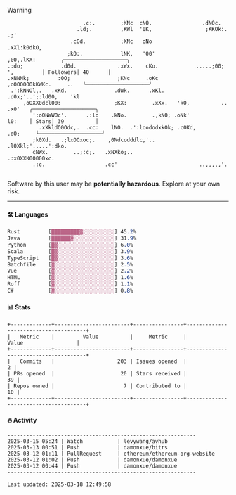 > [!WARNING]
> ```>                           .'.       .lx,  .;'                 .oo.               
>                         .c:.        ;KNc  cNO.                .dN0c.             
>                       .ld;.         ,KWl  '0K,                 ;KKOk:. .;'       
>                     .cOd.           ;XNc   oNo                 .xXl:k0dkO,       
>                    ;kO:.            lNK,   '00'                 ,00,.lKX:        ╭────────────────────╮
> .:do;            .d0d.             .xWx.    cKo.            .....;00; ',         │ Followers│ 40      │
> .xNNNk;         :0O;               ;KNc     .oKc         ,oOOOOOOkKWKc.     ..   ╰────────────────────╯
>  .':kNNOl,.   .xKd.               .dWk.      .xKl.     .d0x;'..';:ld00,    'kl   
>      ,oOXX0dcl00:                 ;KX:        .xXx.   'kO,          ..    .x0'   ╭────────────────────╮
>         ':oONWWOc'.      .:lo    .kNo.        .,kNO; .oNk'                l0:    │ Stars│ 39          │
>           .xXkldO0Odc,.  .cc:    lNO.  .':loododxkOk; .c0Kd,            .dO;     ╰────────────────────╯
>         ;k0Xd.   .;lxOOxoc;.    ,0Ndcodddlc,'..          .l0Xkl;'.....':dko.     
>         cNWx.        ..;:c;.   .xNXko;..                  .:x0XXK00000xc.        
>         .:c.                   .cc'                          ..,,,,,'.           
>                                                                                  
> ```
> <p>Software by this user may be <b>potentially hazardous</b>. Explore at your own risk.</p>

---

#### 🛠️ Languages
```css
Rust         [█████████▓░░░░░░░░░░] 45.2%
Java         [██████▓░░░░░░░░░░░░░] 31.9%
Python       [█▓░░░░░░░░░░░░░░░░░░] 6.0%
Scala        [█▓░░░░░░░░░░░░░░░░░░] 3.9%
TypeScript   [█▓░░░░░░░░░░░░░░░░░░] 3.6%
Batchfile    [▓░░░░░░░░░░░░░░░░░░░] 2.5%
Vue          [▓░░░░░░░░░░░░░░░░░░░] 2.2%
HTML         [▓░░░░░░░░░░░░░░░░░░░] 1.6%
Roff         [▓░░░░░░░░░░░░░░░░░░░] 1.1%
C#           [▓░░░░░░░░░░░░░░░░░░░] 0.8%
```

#### 📊 Stats
```
+-------------+------------------------+----------------+--------------------------------------+
|   Metric    |         Value          |     Metric     |                Value                 |
+-------------+------------------------+----------------+--------------------------------------+
|   Commits   |                    203 | Issues opened  |                                    2 |
| PRs opened  |                     20 | Stars received |                                   39 |
| Repos owned |                      7 | Contributed to |                                   10 |
+-------------+------------------------+----------------+--------------------------------------+
```

#### 🔥 Activity
```
------------------------------------------------------------
2025-03-15 05:24 | Watch           | levywang/avhub
2025-03-13 00:51 | Push            | damonxue/bitrs
2025-03-12 01:11 | PullRequest     | ethereum/ethereum-org-website
2025-03-12 01:02 | Push            | damonxue/damonxue
2025-03-12 00:44 | Push            | damonxue/damonxue
------------------------------------------------------------

Last updated: 2025-03-18 12:49:58
```

